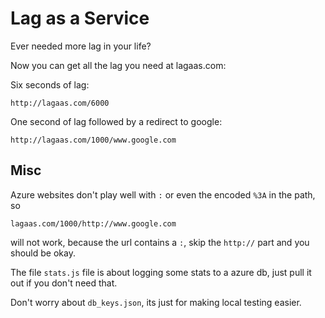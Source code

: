 # Lag as a Service

Ever needed more lag in your life?

Now you can get all the lag you need at lagaas.com:

Six seconds of lag:

    http://lagaas.com/6000

One second of lag followed by a redirect to google:

    http://lagaas.com/1000/www.google.com
    
    
## Misc

Azure websites don't play well with `:` or even the encoded `%3A` in the path, so 

`lagaas.com/1000/http://www.google.com` 

will not work, because the url contains a `:`, skip the `http://` part and you should be okay.

The file `stats.js` file is about logging some stats to a azure db, just pull it out if you don't need that.

Don't worry about `db_keys.json`, its just for making local testing easier.
